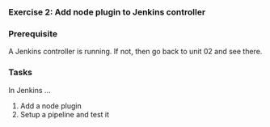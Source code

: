 ### Exercise 2: Add node plugin to Jenkins controller 
###  Prerequisite
A Jenkins controller is running. If not, then go back to unit 02 and see there.
### Tasks
In Jenkins ...
1. Add a node plugin 
2. Setup a pipeline and test it
